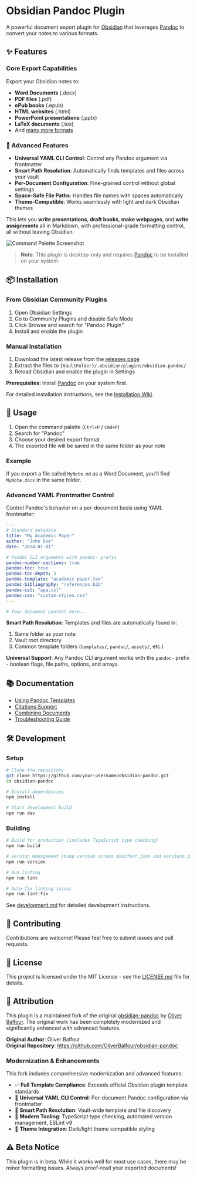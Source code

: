 # Obsidian Pandoc Plugin

A powerful document export plugin for [Obsidian](https://obsidian.md) that leverages [Pandoc](https://pandoc.org/) to convert your notes to various formats.

## ✨ Features

### **Core Export Capabilities**
Export your Obsidian notes to:
- **Word Documents** (.docx)
- **PDF files** (.pdf)
- **ePub books** (.epub)
- **HTML websites** (.html)
- **PowerPoint presentations** (.pptx)
- **LaTeX documents** (.tex)
- And [many more formats](https://pandoc.org/)

### **🚀 Advanced Features**
- **Universal YAML CLI Control**: Control any Pandoc argument via frontmatter
- **Smart Path Resolution**: Automatically finds templates and files across your vault
- **Per-Document Configuration**: Fine-grained control without global settings
- **Space-Safe File Paths**: Handles file names with spaces automatically
- **Theme-Compatible**: Works seamlessly with light and dark Obsidian themes

This lets you **write presentations**, **draft books**, **make webpages**, and **write assignments** all in Markdown, with professional-grade formatting control, all without leaving Obsidian.

![Command Palette Screenshot](./command-palette.png)

> **Note**: This plugin is desktop-only and requires [Pandoc](https://pandoc.org/) to be installed on your system.

## 📦 Installation

### From Obsidian Community Plugins
1. Open Obsidian Settings
2. Go to Community Plugins and disable Safe Mode
3. Click Browse and search for "Pandoc Plugin"
4. Install and enable the plugin

### Manual Installation
1. Download the latest release from the [releases page](../../releases)
2. Extract the files to `{VaultFolder}/.obsidian/plugins/obsidian-pandoc/`
3. Reload Obsidian and enable the plugin in Settings

**Prerequisites**: Install [Pandoc](https://pandoc.org/installing.html) on your system first.

For detailed installation instructions, see the [Installation Wiki](https://github.com/OliverBalfour/obsidian-pandoc/wiki/Installation).

## 🚀 Usage

1. Open the command palette (`Ctrl+P` / `Cmd+P`)
2. Search for "Pandoc"
3. Choose your desired export format
4. The exported file will be saved in the same folder as your note

### Example
If you export a file called `MyNote.md` as a Word Document, you'll find `MyNote.docx` in the same folder.

### Advanced YAML Frontmatter Control

Control Pandoc's behavior on a per-document basis using YAML frontmatter:

```yaml
---
# Standard metadata
title: "My Academic Paper"
author: "John Doe"
date: "2024-01-01"

# Pandoc CLI arguments with pandoc- prefix
pandoc-number-sections: true
pandoc-toc: true
pandoc-toc-depth: 3
pandoc-template: "academic-paper.tex"
pandoc-bibliography: "references.bib"
pandoc-csl: "apa.csl"
pandoc-css: "custom-styles.css"
---

# Your document content here...
```

**Smart Path Resolution**: Templates and files are automatically found in:
1. Same folder as your note
2. Vault root directory  
3. Common template folders (`templates/`, `pandoc/`, `assets/`, etc.)

**Universal Support**: Any Pandoc CLI argument works with the `pandoc-` prefix - boolean flags, file paths, options, and arrays.

## 📚 Documentation

- [Using Pandoc Templates](https://github.com/OliverBalfour/obsidian-pandoc/wiki/Pandoc-Templates)
- [Citations Support](https://github.com/OliverBalfour/obsidian-pandoc/wiki/Citations-(work-in-progress))
- [Combining Documents](https://github.com/OliverBalfour/obsidian-pandoc/wiki/Combining-Documents)
- [Troubleshooting Guide](https://github.com/OliverBalfour/obsidian-pandoc/wiki/Troubleshooting)

## 🛠 Development

### Setup
```bash
# Clone the repository
git clone https://github.com/your-username/obsidian-pandoc.git
cd obsidian-pandoc

# Install dependencies
npm install

# Start development build
npm run dev
```

### Building
```bash
# Build for production (includes TypeScript type checking)
npm run build

# Version management (bump version across manifest.json and versions.json)
npm run version

# Run linting
npm run lint

# Auto-fix linting issues
npm run lint:fix
```

See [development.md](./development.md) for detailed development instructions.

## 🤝 Contributing

Contributions are welcome! Please feel free to submit issues and pull requests.

## 📄 License

This project is licensed under the MIT License - see the [LICENSE.md](LICENSE.md) file for details.

## 🙏 Attribution

This plugin is a maintained fork of the original [obsidian-pandoc](https://github.com/OliverBalfour/obsidian-pandoc) by [Oliver Balfour](https://github.com/OliverBalfour). The original work has been completely modernized and significantly enhanced with advanced features.

**Original Author**: Oliver Balfour  
**Original Repository**: https://github.com/OliverBalfour/obsidian-pandoc

### Modernization & Enhancements
This fork includes comprehensive modernization and advanced features:
- ✅ **Full Template Compliance**: Exceeds official Obsidian plugin template standards
- 🚀 **Universal YAML CLI Control**: Per-document Pandoc configuration via frontmatter  
- 🚀 **Smart Path Resolution**: Vault-wide template and file discovery
- 🔧 **Modern Tooling**: TypeScript type checking, automated version management, ESLint v9
- 🎨 **Theme Integration**: Dark/light theme compatible styling

## ⚠️ Beta Notice

This plugin is in beta. While it works well for most use cases, there may be minor formatting issues. Always proof-read your exported documents!
